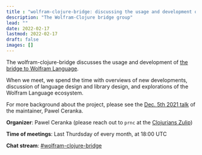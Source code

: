 ```yaml
---
title : "wolfram-clojure-bridge: discussing the usage and development of the bridge to Wolfram Language"
description: "The Wolfram-Clojure bridge group"
lead: ""
date: 2022-02-17
lastmod: 2022-02-17
draft: false
images: []
---
```


The wolfram-clojure-bridge discusses the usage and development of [the bridge to Wolfram Language](https://github.com/scicloj/clojuratica).

When we meet, we spend the time with overviews of new developments, discussion of language design and library design, and explorations of the Wolfram Language ecosystem.

For more background about the project, please see the [Dec. 5th 2021 talk](https://www.youtube.com/watch?v=DqoUeFOSNjQ) of the maintainer, Pawel Ceranka.

**Organizer**: Pawel Ceranka (please reach out to `prnc` at the [Clojurians Zulip](https://clojurians.zulipchat.com/))

**Time of meetings**: Last Thurdsday of every month, at 18:00 UTC

**Chat stream**: [#wolfram-clojure-bridge](https://clojurians.zulipchat.com/#narrow/stream/313853-wolfram-clojure-bridge)



